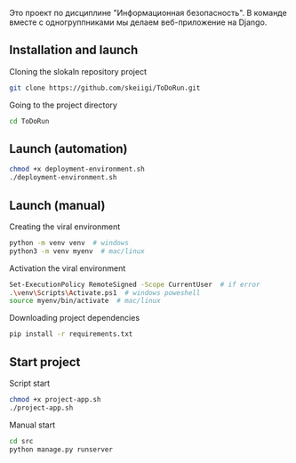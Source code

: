 Это проект по дисциплине "Информационная безопасность". В команде вместе с одногруппниками мы делаем веб-приложение на Django.

## Installation and launch

Cloning the slokaln repository project

```bash
git clone https://github.com/skeiigi/ToDoRun.git
```

Going to the project directory

```bash
cd ToDoRun
```

## Launch (automation)

```bash
chmod +x deployment-environment.sh
./deployment-environment.sh
```

## Launch (manual)

Creating the viral environment

```bash
python -m venv venv  # windows
python3 -m venv myenv  # mac/linux 
```

Activation the viral environment

```bash
Set-ExecutionPolicy RemoteSigned -Scope CurrentUser  # if error
.\venv\Scripts\Activate.ps1  # windows poweshell
source myenv/bin/activate  # mac/linux
```

Downloading project dependencies

```bash
pip install -r requirements.txt
```

## Start project

Script start

```bash
chmod +x project-app.sh
./project-app.sh
```

Manual start

```bash
cd src
python manage.py runserver
```
